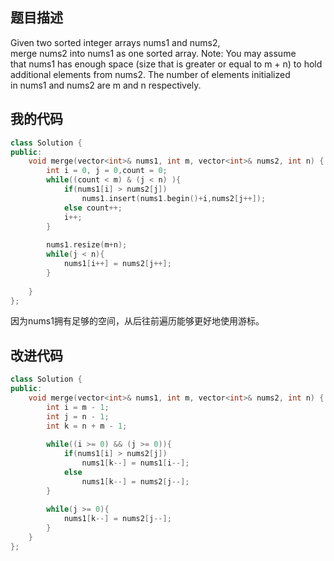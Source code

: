 题目描述
----
Given two sorted integer arrays nums1 and nums2, merge nums2 into nums1 as one sorted array.
Note: You may assume that nums1 has enough space (size that is greater or equal to m + n) to hold additional elements from nums2. The number of elements initialized in nums1 and nums2 are m and n respectively.

我的代码
----
```cpp
class Solution {
public:
    void merge(vector<int>& nums1, int m, vector<int>& nums2, int n) {
        int i = 0, j = 0,count = 0;
        while((count < m) & (j < n) ){
            if(nums1[i] > nums2[j]) 
                nums1.insert(nums1.begin()+i,nums2[j++]);
            else count++;
            i++;
        }
        
        nums1.resize(m+n);
        while(j < n){
            nums1[i++] = nums2[j++];
        }
        
    }
};
```
因为nums1拥有足够的空间，从后往前遍历能够更好地使用游标。

改进代码
----
```cpp
class Solution {
public:
    void merge(vector<int>& nums1, int m, vector<int>& nums2, int n) {
        int i = m - 1;
        int j = n - 1;
        int k = n + m - 1;
        
        while((i >= 0) && (j >= 0)){
            if(nums1[i] > nums2[j])
                nums1[k--] = nums1[i--];
            else
                nums1[k--] = nums2[j--];
        }
            
        while(j >= 0){
            nums1[k--] = nums2[j--];
        }
    }
};
```





